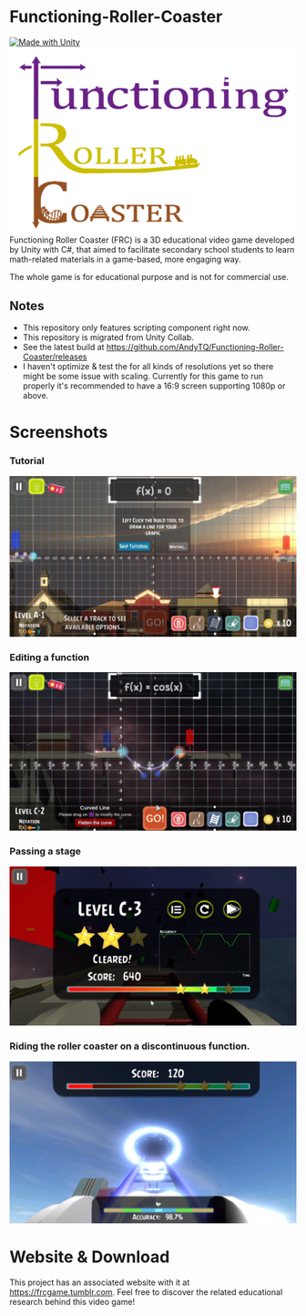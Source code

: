 # Functioning-Roller-Coaster
[![Made with Unity](https://img.shields.io/badge/Made%20with-Unity-57b9d3.svg?style=flat&logo=unity)](https://unity3d.com)
![logo](https://github.com/AndyTQ/Functioning-Roller-Coaster/blob/master/docs/Logo.png?raw=true)
Functioning Roller Coaster (FRC) is a 3D educational video game developed by Unity with C#, that aimed to
facilitate secondary school students to learn math-related materials in a game-based, more engaging way.

The whole game is for educational purpose and is not for commercial use.

## Notes
- This repository only features scripting component right now.
- This repository is migrated from Unity Collab. 
- See the latest build at https://github.com/AndyTQ/Functioning-Roller-Coaster/releases
- I haven't optimize & test the for all kinds of resolutions yet so there might be some issue with scaling. Currently for this game to run properly it's recommended to have a 16:9 screen supporting 1080p or above.

# Screenshots
### Tutorial
![alt text](./demo/tutorial.png)
### Editing a function
![alt text](./demo/editing2.png)
### Passing a stage
![alt text](./demo/scoring.png)
### Riding the roller coaster on a discontinuous function.
![alt text](./demo/running.png)

# Website & Download
This project has an associated website with it at https://frcgame.tumblr.com. Feel free to discover the related educational research behind this video game!
